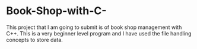# Book-Shop-with-C-
This project that I am going to submit is of book shop management with C++. This is a very beginner level program and I have used the file handling concepts to store data.
